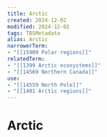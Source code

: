 ```yaml
---
title: Arctic
created: 2024-12-02
modified: 2024-12-02
tags: TBSMetadata
alias: Arctic
narrowerTerm:
- "[[15909 Polar regions]]"
relatedTerm:
- "[[1399 Arctic ecosystems]]"
- "[[14569 Northern Canada]]"
use:
- "[[14559 North Pole]]"
- "[[1401 Arctic regions]]"
---
```

# Arctic
